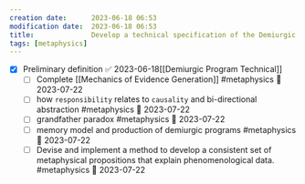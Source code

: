 ```yaml
---
creation date:		2023-06-18 06:53
modification date:	2023-06-18 06:53
title: 				Develop a technical specification of the Demiurgic Program
tags: [metaphysics]
---
```

- [x] Preliminary definition ✅ 2023-06-18[[Demiurgic Program Technical]]
	- [ ] Complete [[Mechanics of Evidence Generation]] #metaphysics 📅 2023-07-22
	- [ ] how `responsibility` relates to `causality` and bi-directional  abstraction #metaphysics 📅 2023-07-22
	- [ ] grandfather paradox #metaphysics 📅 2023-07-22
	- [ ] memory model and production of demiurgic programs #metaphysics 📅 2023-07-22
	- [ ] Devise and implement a method to develop a consistent set of metaphysical  propositions that explain phenomenological data. #metaphysics 📅 2023-07-22